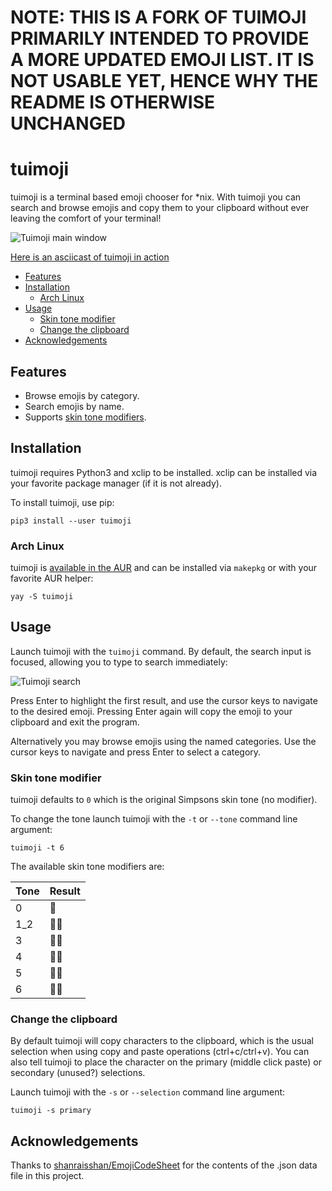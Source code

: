 # NOTE: THIS IS A FORK OF TUIMOJI PRIMARILY INTENDED TO PROVIDE A MORE UPDATED EMOJI LIST. IT IS NOT USABLE YET, HENCE WHY THE README IS OTHERWISE UNCHANGED

# tuimoji

tuimoji is a terminal based emoji chooser for \*nix. With tuimoji you
can search and browse emojis and copy them to your clipboard without ever
leaving the comfort of your terminal!

![Tuimoji main window](https://s3-us-west-2.amazonaws.com/pedaldp/images/2018-09-04-tuimoji/people.png)

[Here is an asciicast of tuimoji in action](https://asciinema.org/a/200302)

* [Features](#features)
* [Installation](#installation)
    * [Arch Linux](#arch-linux)
* [Usage](#usage)
    * [Skin tone modifier](#skin-tone-modifier)
    * [Change the clipboard](#change-the-clipboard)
* [Acknowledgements](#acknowledgements)

## Features

* Browse emojis by category.
* Search emojis by name.
* Supports [skin tone modifiers](https://emojipedia.org/modifiers/).

## Installation

tuimoji requires Python3 and xclip to be installed. xclip can be installed
via your favorite package manager (if it is not already).

To install tuimoji, use pip:

    pip3 install --user tuimoji

### Arch Linux

tuimoji is [available in the AUR](https://aur.archlinux.org/packages/tuimoji/)
and can be installed via `makepkg` or with your favorite AUR helper:

    yay -S tuimoji

## Usage

Launch tuimoji with the `tuimoji` command. By default, the search input is
focused, allowing you to type to search immediately:

![Tuimoji search](https://s3-us-west-2.amazonaws.com/pedaldp/images/2018-09-04-tuimoji/poo.png)

Press Enter to highlight the first result, and use the cursor keys to navigate
to the desired emoji. Pressing Enter again will copy the emoji to your
clipboard and exit the program.

Alternatively you may browse emojis using the named categories. Use the cursor
keys to navigate and press Enter to select a category.

### Skin tone modifier

tuimoji defaults to `0` which is the original Simpsons skin tone (no modifier).

To change the tone launch tuimoji with the `-t` or `--tone` command line argument:

    tuimoji -t 6


The available skin tone modifiers are:

| Tone | Result |
| ---- | ------ |
| 0    | 👊     |
| 1_2  | 👊🏻   |
| 3    | 👊🏼   |
| 4    | 👊🏽   |
| 5    | 👊🏾   |
| 6    | 👊🏿   |


### Change the clipboard

By default tuimoji will copy characters to the clipboard, which is the usual
selection when using copy and paste operations (ctrl+c/ctrl+v). You can also
tell tuimoji to place the character on the primary (middle click paste) or
secondary (unused?) selections.

Launch tuimoji with the `-s` or `--selection` command line argument:

    tuimoji -s primary


## Acknowledgements

Thanks to [shanraisshan/EmojiCodeSheet](https://github.com/shanraisshan/EmojiCodeSheet)
for the contents of the .json data file in this project.
